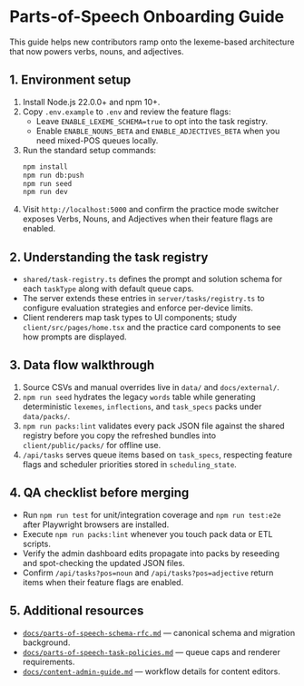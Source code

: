 # Parts-of-Speech Onboarding Guide

This guide helps new contributors ramp onto the lexeme-based architecture that now powers verbs, nouns, and adjectives.

## 1. Environment setup
1. Install Node.js 22.0.0+ and npm 10+.
2. Copy `.env.example` to `.env` and review the feature flags:
   - Leave `ENABLE_LEXEME_SCHEMA=true` to opt into the task registry.
   - Enable `ENABLE_NOUNS_BETA` and `ENABLE_ADJECTIVES_BETA` when you need mixed-POS queues locally.
3. Run the standard setup commands:
   ```bash
   npm install
   npm run db:push
   npm run seed
   npm run dev
   ```
4. Visit `http://localhost:5000` and confirm the practice mode switcher exposes Verbs, Nouns, and Adjectives when their feature flags are enabled.

## 2. Understanding the task registry
- `shared/task-registry.ts` defines the prompt and solution schema for each `taskType` along with default queue caps.
- The server extends these entries in `server/tasks/registry.ts` to configure evaluation strategies and enforce per-device limits.
- Client renderers map task types to UI components; study `client/src/pages/home.tsx` and the practice card components to see how prompts are displayed.

## 3. Data flow walkthrough
1. Source CSVs and manual overrides live in `data/` and `docs/external/`.
2. `npm run seed` hydrates the legacy `words` table while generating deterministic `lexemes`, `inflections`, and `task_specs` packs under `data/packs/`.
3. `npm run packs:lint` validates every pack JSON file against the shared registry before you copy the refreshed bundles into `client/public/packs/` for offline use.
4. `/api/tasks` serves queue items based on `task_specs`, respecting feature flags and scheduler priorities stored in `scheduling_state`.

## 4. QA checklist before merging
- Run `npm run test` for unit/integration coverage and `npm run test:e2e` after Playwright browsers are installed.
- Execute `npm run packs:lint` whenever you touch pack data or ETL scripts.
- Verify the admin dashboard edits propagate into packs by reseeding and spot-checking the updated JSON files.
- Confirm `/api/tasks?pos=noun` and `/api/tasks?pos=adjective` return items when their feature flags are enabled.

## 5. Additional resources
- [`docs/parts-of-speech-schema-rfc.md`](./parts-of-speech-schema-rfc.md) — canonical schema and migration background.
- [`docs/parts-of-speech-task-policies.md`](./parts-of-speech-task-policies.md) — queue caps and renderer requirements.
- [`docs/content-admin-guide.md`](./content-admin-guide.md) — workflow details for content editors.
